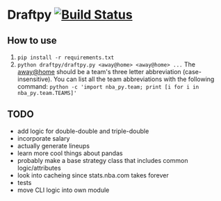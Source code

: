Draftpy  [![Build Status](https://travis-ci.org/spudfkc/draftpy.svg?branch=master)](https://travis-ci.org/spudfkc/draftpy)
=======

How to use
----------
  1. `pip install -r requirements.txt`
  2. `python draftpy/draftpy.py <away@home> <away@home> ...`
    The <away@home> should be a team's three letter abbreviation (case-insensitive).
    You can list all the team abbreviations with the following command:
        `python -c 'import nba_py.team; print [i for i in nba_py.team.TEAMS]'`


TODO
--------
  - add logic for double-double and triple-double
  - incorporate salary
  - actually generate lineups
  - learn more cool things about pandas
  - probably make a base strategy class that includes common logic/attributes
  - look into cacheing since stats.nba.com takes forever
  - tests
  - move CLI logic into own module
